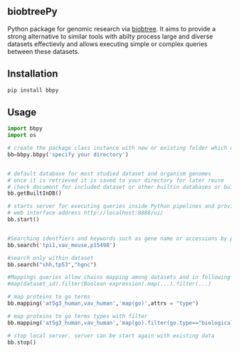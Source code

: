 ## biobtreePy
Python package for genomic research via [biobtree](https://github.com/tamerh/biobtree). It aims to provide a strong alternative to similar tools with abilty process large and diverse datasets effectievly and allows executing simple or complex queries between these datasets.

## Installation

```python
pip install bbpy
```

## Usage

```python
import bbpy
import os

# create the package class instance with new or existing folder which data built before.
bb=bbpy.bbpy('specify your directory')


# default database for most studied dataset and organism genomes 
# once it is retrieved it is saved to your directory for later reuse
# check document for included dataset or other builtin databases or build custom data
bb.getBuiltInDB()

# starts server for executing queries inside Python pipelines and provide web interface with examples
# web interface address http://localhost:8888/ui/
bb.start()


#Searching identfiers and keywords such as gene name or accessions by passing comma seperated terms.
bb.search('tpi1,vav_mouse,p15498')

#search only within dataset
bb.search("shh,tp53","hgnc")

#Mappings queries allow chains mapping among datasets and in following format
#map(dataset_id).filter(Boolean expression).map(...).filter(...) 

# map proteins to go terms
bb.mapping('at5g3_human,vav_human','map(go)',attrs = "type")

# map proteins to go terms types with filter
bb.mapping('at5g3_human,vav_human','map(go).filter(go.type=="biological_process")',attrs = "type")

# stop local server. server can be start again with existing data
bb.stop()

```
